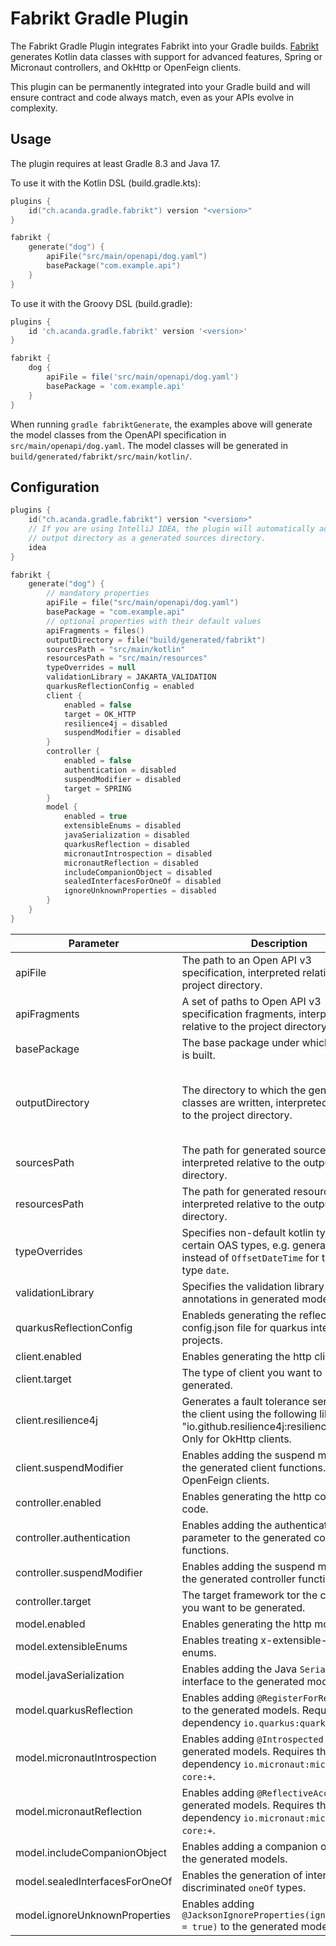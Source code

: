 # Fabrikt Gradle Plugin

The Fabrikt Gradle Plugin integrates Fabrikt into your Gradle builds.
[Fabrikt](https://github.com/cjbooms/fabrikt) generates Kotlin data classes with
support for advanced features, Spring or Micronaut controllers, and OkHttp or
OpenFeign clients.

This plugin can be permanently integrated into your Gradle build and will ensure
contract and code always match, even as your APIs evolve in complexity.

## Usage

The plugin requires at least Gradle 8.3 and Java 17.

To use it with the Kotlin DSL (build.gradle.kts):

```kotlin
plugins {
    id("ch.acanda.gradle.fabrikt") version "<version>"
}

fabrikt {
    generate("dog") {
        apiFile("src/main/openapi/dog.yaml")
        basePackage("com.example.api")
    }
}
```

To use it with the Groovy DSL (build.gradle):

```groovy
plugins {
    id 'ch.acanda.gradle.fabrikt' version '<version>'
}

fabrikt {
    dog {
        apiFile = file('src/main/openapi/dog.yaml')
        basePackage = 'com.example.api'
    }
}
```

When running `gradle fabriktGenerate`, the examples above will generate the
model classes from the OpenAPI specification in `src/main/openapi/dog.yaml`. The
model classes will be generated in `build/generated/fabrikt/src/main/kotlin/`.

## Configuration

```kotlin
plugins {
    id("ch.acanda.gradle.fabrikt") version "<version>"
    // If you are using IntelliJ IDEA, the plugin will automatically add the
    // output directory as a generated sources directory.
    idea
}

fabrikt {
    generate("dog") {
        // mandatory properties
        apiFile = file("src/main/openapi/dog.yaml")
        basePackage = "com.example.api"
        // optional properties with their default values
        apiFragments = files()
        outputDirectory = file("build/generated/fabrikt")
        sourcesPath = "src/main/kotlin"
        resourcesPath = "src/main/resources"
        typeOverrides = null
        validationLibrary = JAKARTA_VALIDATION
        quarkusReflectionConfig = enabled
        client {
            enabled = false
            target = OK_HTTP
            resilience4j = disabled
            suspendModifier = disabled
        }
        controller {
            enabled = false
            authentication = disabled
            suspendModifier = disabled
            target = SPRING
        }
        model {
            enabled = true
            extensibleEnums = disabled
            javaSerialization = disabled
            quarkusReflection = disabled
            micronautIntrospection = disabled
            micronautReflection = disabled
            includeCompanionObject = disabled
            sealedInterfacesForOneOf = disabled
            ignoreUnknownProperties = disabled
        }
    }
}
```

| Parameter                      | Description                                                                                                                                          | Default value             | Supported types or values                                                                                                                                       |
|--------------------------------|------------------------------------------------------------------------------------------------------------------------------------------------------|---------------------------|-----------------------------------------------------------------------------------------------------------------------------------------------------------------|
| apiFile                        | The path to an Open API v3 specification, interpreted relative to the project directory.                                                             |                           | File, RegularFile, Provider\<RegularFile>.                                                                                                                      |
| apiFragments                   | A set of paths to Open API v3 specification fragments, interpreted relative to the project directory.                                                | \<empty set>              | ConfigurableFileCollection, usually created with [files(...)](https://docs.gradle.org/current/kotlin-dsl/gradle/org.gradle.api/-project/files.html).            |
| basePackage                    | The base package under which all code is built.                                                                                                      |                           | CharSequence, Provider\<CharSequence>.                                                                                                                          |
| outputDirectory                | The directory to which the generated classes are written, interpreted relative to the project directory.                                             | `build/generated/fabrikt` | File, Directory, Provider\<Directory>Path, usually created with [file(...)](https://docs.gradle.org/current/kotlin-dsl/gradle/org.gradle.api/-project/file.html |
| sourcesPath                    | The path for generated source files, interpreted relative to the output directory.                                                                   | `src/main/kotlin`         | CharSequence, Provider\<CharSequence>.                                                                                                                          |
| resourcesPath                  | The path for generated resource files, interpreted relative to the output directory.                                                                 | `src/main/resources`      | CharSequence, Provider\<CharSequence>.                                                                                                                          |
| typeOverrides                  | Specifies non-default kotlin types for certain OAS types, e.g. generate `Instant` instead of `OffsetDateTime` for the OAS type `date`.               | not set                   | Enum: `DATETIME_AS_INSTANT`, `DATETIME_AS_LOCALDATETIME`.                                                                                                       |
| validationLibrary              | Specifies the validation library used for annotations in generated model classes.                                                                    | `JAKARTA_VALIDATION`      | Enum: `JAVAX_VALIDATION`, `JAKARTA_VALIDATION`.                                                                                                                 |
| quarkusReflectionConfig        | Enableds generating the reflection-config.json file for quarkus integration projects.                                                                | `enabled`                 | Boolean: `enabled`, `disabled`, `true`, `false`.                                                                                                                |
| client.enabled                 | Enables generating the http client code.                                                                                                             | `false`                   | Boolean: `true`, `false`.                                                                                                                                       |
| client.target                  | The type of client you want to be generated.                                                                                                         | `OK_HTTP`                 | Enum: `OK_HTTP`, `OPEN_FEIGN`.                                                                                                                                  |
| client.resilience4j            | Generates a fault tolerance service for the client using the following library "io.github.resilience4j:resilience4j-all:+". Only for OkHttp clients. | `disabled`                | Boolean: `enabled`, `disabled`, `true`, `false`.                                                                                                                |
| client.suspendModifier         | Enables adding the suspend modifier to the generated client functions. Only for OpenFeign clients.                                                   | `disabled`                | Boolean: `enabled`, `disabled`, `true`, `false`.                                                                                                                |
| controller.enabled             | Enables generating the http controller code.                                                                                                         | `false`                   | Boolean: `true`, `false`.                                                                                                                                       |
| controller.authentication      | Enables adding the authentication parameter to the generated controller functions.                                                                   | `disabled`                | Boolean: `enabled`, `disabled`, `true`, `false`.                                                                                                                |
| controller.suspendModifier     | Enables adding the suspend modifier to the generated controller functions.                                                                           | `disabled`                | Boolean: `enabled`, `disabled`, `true`, `false`.                                                                                                                |
| controller.target              | The target framework tor the controllers you want to be generated.                                                                                   | `SPRING`                  | Enum: `SPRING`, `MICRONAUT`.                                                                                                                                    |
| model.enabled                  | Enables generating the http model code.                                                                                                              | `true`                    | Boolean: `true`, `false`.                                                                                                                                       |
| model.extensibleEnums          | Enables treating x-extensible-enums as enums.                                                                                                        | `disabled`                | Boolean: `enabled`, `disabled`, `true`, `false`.                                                                                                                |                                                                                                         
| model.javaSerialization        | Enables adding the Java `Serializable` interface to the generated models.                                                                            | `disabled`                | Boolean: `enabled`, `disabled`, `true`, `false`.                                                                                                                |                                                                                                         
| model.quarkusReflection        | Enables adding `@RegisterForReflection` to the generated models. Requires the dependency `io.quarkus:quarkus-core:+`.                                | `disabled`                | Boolean: `enabled`, `disabled`, `true`, `false`.                                                                                                                |                                                                                                         
| model.micronautIntrospection   | Enables adding `@Introspected` to the generated models. Requires the dependency `io.micronaut:micronaut-core:+`.                                     | `disabled`                | Boolean: `enabled`, `disabled`, `true`, `false`.                                                                                                                |                                                                                                         
| model.micronautReflection      | Enables adding `@ReflectiveAccess` to the generated models. Requires the dependency `io.micronaut:micronaut-core:+`.                                 | `disabled`                | Boolean: `enabled`, `disabled`, `true`, `false`.                                                                                                                |                                                                                                         
| model.includeCompanionObject   | Enables adding a companion object to the generated models.                                                                                           | `disabled`                | Boolean: `enabled`, `disabled`, `true`, `false`.                                                                                                                |                                                                                                         
| model.sealedInterfacesForOneOf | Enables the generation of interfaces for discriminated `oneOf` types.                                                                                | `disabled`                | Boolean: `enabled`, `disabled`, `true`, `false`.                                                                                                                |                                                                                                         
| model.ignoreUnknownProperties  | Enables adding `@JacksonIgnoreProperties(ignoreUnknown = true)` to the generated models.                                                             | `disabled`                | Boolean: `enabled`, `disabled`, `true`, `false`.                                                                                                                |                                                                                                         
